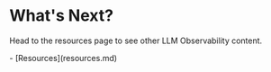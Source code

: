 # What's Next?

Head to the resources page to see other LLM Observability content.

<div class="grid cards" markdown>
- [Resources](resources.md)
</div>